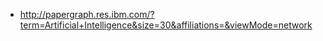 - http://papergraph.res.ibm.com/?term=Artificial+Intelligence&size=30&affiliations=&viewMode=network

